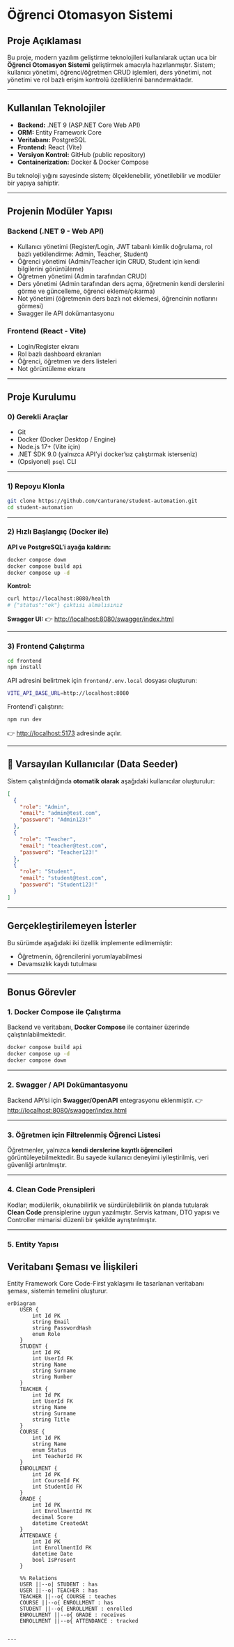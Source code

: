 
#  Öğrenci Otomasyon Sistemi

##  Proje Açıklaması

Bu proje, modern yazılım geliştirme teknolojileri kullanılarak uçtan uca bir **Öğrenci Otomasyon Sistemi** geliştirmek amacıyla hazırlanmıştır.
Sistem; kullanıcı yönetimi, öğrenci/öğretmen CRUD işlemleri, ders yönetimi, not yönetimi ve rol bazlı erişim kontrolü özelliklerini barındırmaktadır.

---

##  Kullanılan Teknolojiler

* **Backend:** .NET 9 (ASP.NET Core Web API)
* **ORM:** Entity Framework Core
* **Veritabanı:** PostgreSQL
* **Frontend:** React (Vite)
* **Versiyon Kontrol:** GitHub (public repository)
* **Containerization:** Docker & Docker Compose

Bu teknoloji yığını sayesinde sistem; ölçeklenebilir, yönetilebilir ve modüler bir yapıya sahiptir.

---

##  Projenin Modüler Yapısı

### Backend (.NET 9 - Web API)

* Kullanıcı yönetimi (Register/Login, JWT tabanlı kimlik doğrulama, rol bazlı yetkilendirme: Admin, Teacher, Student)
* Öğrenci yönetimi (Admin/Teacher için CRUD, Student için kendi bilgilerini görüntüleme)
* Öğretmen yönetimi (Admin tarafından CRUD)
* Ders yönetimi (Admin tarafından ders açma, öğretmenin kendi derslerini görme ve güncelleme, öğrenci ekleme/çıkarma)
* Not yönetimi (öğretmenin ders bazlı not eklemesi, öğrencinin notlarını görmesi)
* Swagger ile API dokümantasyonu

### Frontend (React - Vite)

* Login/Register ekranı
* Rol bazlı dashboard ekranları
* Öğrenci, öğretmen ve ders listeleri
* Not görüntüleme ekranı

---

##  Proje Kurulumu

### 0) Gerekli Araçlar

* Git
* Docker (Docker Desktop / Engine)
* Node.js 17+ (Vite için)
* .NET SDK 9.0 (yalnızca API’yi docker’sız çalıştırmak isterseniz)
* (Opsiyonel) `psql` CLI

---

### 1) Repoyu Klonla

```bash
git clone https://github.com/canturane/student-automation.git
cd student-automation
```

---

### 2) Hızlı Başlangıç (Docker ile)

**API ve PostgreSQL’i ayağa kaldırın:**

```bash
docker compose down
docker compose build api
docker compose up -d
```

**Kontrol:**

```bash
curl http://localhost:8080/health
# {"status":"ok"} çıktısı almalısınız
```

**Swagger UI:**
👉 [http://localhost:8080/swagger/index.html](http://localhost:8080/swagger/index.html)

---

### 3) Frontend Çalıştırma

```bash
cd frontend
npm install
```

API adresini belirtmek için `frontend/.env.local` dosyası oluşturun:

```bash
VITE_API_BASE_URL=http://localhost:8080
```

Frontend’i çalıştırın:

```bash
npm run dev
```

👉 [http://localhost:5173](http://localhost:5173) adresinde açılır.

---

## 🔑 Varsayılan Kullanıcılar (Data Seeder)

Sistem çalıştırıldığında **otomatik olarak** aşağıdaki kullanıcılar oluşturulur:

```json
[
  {
    "role": "Admin",
    "email": "admin@test.com",
    "password": "Admin123!"
  },
  {
    "role": "Teacher",
    "email": "teacher@test.com",
    "password": "Teacher123!"
  },
  {
    "role": "Student",
    "email": "student@test.com",
    "password": "Student123!"
  }
]
```

---

## Gerçekleştirilemeyen İsterler

Bu sürümde aşağıdaki iki özellik implemente edilmemiştir:

* Öğretmenin, öğrencilerini yorumlayabilmesi
* Devamsızlık kaydı tutulması

---

##  Bonus Görevler

### 1. Docker Compose ile Çalıştırma

Backend ve veritabanı, **Docker Compose** ile container üzerinde çalıştırılabilmektedir.

```bash
docker compose build api
docker compose up -d
docker compose down
```

---

### 2. Swagger / API Dokümantasyonu

Backend API’si için **Swagger/OpenAPI** entegrasyonu eklenmiştir.
👉 [http://localhost:8080/swagger/index.html](http://localhost:8080/swagger/index.html)

---

### 3. Öğretmen için Filtrelenmiş Öğrenci Listesi

Öğretmenler, yalnızca **kendi derslerine kayıtlı öğrencileri** görüntüleyebilmektedir.
Bu sayede kullanıcı deneyimi iyileştirilmiş, veri güvenliği artırılmıştır.

---

### 4. Clean Code Prensipleri

Kodlar; modülerlik, okunabilirlik ve sürdürülebilirlik ön planda tutularak **Clean Code** prensiplerine uygun yazılmıştır.
Servis katmanı, DTO yapısı ve Controller mimarisi düzenli bir şekilde ayrıştırılmıştır.

---
### 5. Entity Yapısı

##  Veritabanı Şeması ve İlişkileri

Entity Framework Core Code-First yaklaşımı ile tasarlanan veritabanı şeması, sistemin temelini oluşturur.  


```mermaid
erDiagram
    USER {
        int Id PK
        string Email
        string PasswordHash
        enum Role
    }
    STUDENT {
        int Id PK
        int UserId FK
        string Name
        string Surname
        string Number
    }
    TEACHER {
        int Id PK
        int UserId FK
        string Name
        string Surname
        string Title
    }
    COURSE {
        int Id PK
        string Name
        enum Status
        int TeacherId FK
    }
    ENROLLMENT {
        int Id PK
        int CourseId FK
        int StudentId FK
    }
    GRADE {
        int Id PK
        int EnrollmentId FK
        decimal Score
        datetime CreatedAt
    }
    ATTENDANCE {
        int Id PK
        int EnrollmentId FK
        datetime Date
        bool IsPresent
    }

    %% Relations
    USER ||--o| STUDENT : has
    USER ||--o| TEACHER : has
    TEACHER ||--o{ COURSE : teaches
    COURSE ||--o{ ENROLLMENT : has
    STUDENT ||--o{ ENROLLMENT : enrolled
    ENROLLMENT ||--o{ GRADE : receives
    ENROLLMENT ||--o{ ATTENDANCE : tracked


---


